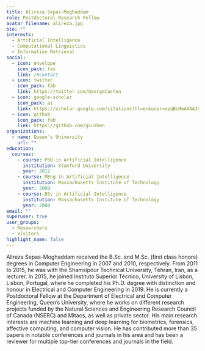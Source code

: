 ```yaml
---
title: Alireza Sepas-Moghaddam
role: Postdoctoral Research Fellow
avatar_filename: alireza.jpg
bio: ""
interests:
  - Artificial Intelligence
  - Computational Linguistics
  - Information Retrieval
social:
  - icon: envelope
    icon_pack: fas
    link: /#contact
  - icon: twitter
    icon_pack: fab
    link: https://twitter.com/GeorgeCushen
  - icon: google-scholar
    icon_pack: ai
    link: https://scholar.google.com/citations?hl=en&user=epqBcMwAAAAJ&view_op=list_works&sortby=pubdate
  - icon: github
    icon_pack: fab
    link: https://github.com/gcushen
organizations:
  - name: Queen's University
    url: ""
education:
  courses:
    - course: PhD in Artificial Intelligence
      institution: Stanford University
      year: 2012
    - course: MEng in Artificial Intelligence
      institution: Massachusetts Institute of Technology
      year: 2009
    - course: BSc in Artificial Intelligence
      institution: Massachusetts Institute of Technology
      year: 2008
email: ""
superuser: true
user_groups:
  - Researchers
  - Visitors
highlight_name: false
---
```

Alireza Sepas-Moghaddam received the B.Sc. and M.Sc. (first class honors) degrees in Computer Engineering in 2007 and 2010, respectively. From 2011 to 2015, he was with the Shamsipour Technical University, Tehran, Iran, as a lecturer. In 2015, he joined Instituto Superior Técnico, University of Lisbon, Lisbon, Portugal, where he completed his Ph.D. degree with distinction and honour in Electrical and Computer Engineering in 2019. He is currently a Postdoctoral Fellow at the Department of Electrical and Computer Engineering, Queen’s University, where he works on different research projects funded by the Natural Sciences and Engineering Research Council of Canada (NSERC) and Mitacs, as well as private sector. His main research interests are machine learning and deep learning for biometrics, forensics, affective computing, and computer vision. He has contributed more than 35 papers in notable conferences and journals in his area and has been a reviewer for multiple top-tier conferences and journals in the field.